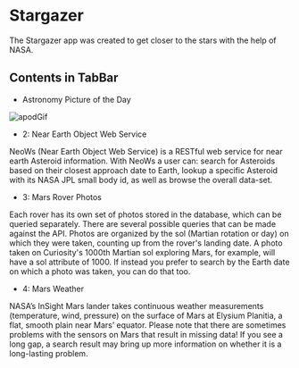 # Stargazer

The Stargazer app was created to get closer to the stars with the help of NASA.

## Сontents in TabBar

* Astronomy Picture of the Day

![apodGif](https://user-images.githubusercontent.com/60622982/116113062-d3117380-a6c0-11eb-8f86-ab8db57ac43f.gif)


* 2: Near Earth Object Web Service

NeoWs (Near Earth Object Web Service) is a RESTful web service for near earth Asteroid information. With NeoWs a user can: search for Asteroids based on their closest approach date to Earth, lookup a specific Asteroid with its NASA JPL small body id, as well as browse the overall data-set.

* 3: Mars Rover Photos

Each rover has its own set of photos stored in the database, which can be queried separately. There are several possible queries that can be made against the API. Photos are organized by the sol (Martian rotation or day) on which they were taken, counting up from the rover's landing date. A photo taken on Curiosity's 1000th Martian sol exploring Mars, for example, will have a sol attribute of 1000. If instead you prefer to search by the Earth date on which a photo was taken, you can do that too.

* 4: Mars Weather

NASA’s InSight Mars lander takes continuous weather measurements (temperature, wind, pressure) on the surface of Mars at Elysium Planitia, a flat, smooth plain near Mars’ equator. Please note that there are sometimes problems with the sensors on Mars that result in missing data! If you see a long gap, a search result may bring up more information on whether it is a long-lasting problem.

